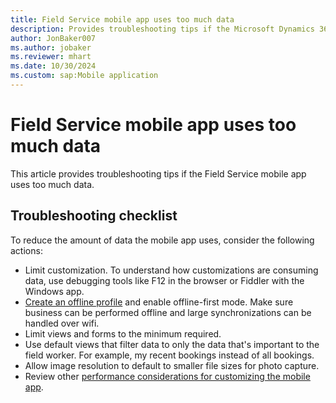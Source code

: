 ```yaml
---
title: Field Service mobile app uses too much data
description: Provides troubleshooting tips if the Microsoft Dynamics 365 Field Service mobile app uses too much data.
author: JonBaker007
ms.author: jobaker
ms.reviewer: mhart
ms.date: 10/30/2024
ms.custom: sap:Mobile application
---
```


# Field Service mobile app uses too much data

This article provides troubleshooting tips if the Field Service mobile app uses too much data.

## Troubleshooting checklist

To reduce the amount of data the mobile app uses, consider the following actions:

- Limit customization. To understand how customizations are consuming data, use debugging tools like F12 in the browser or Fiddler with the Windows app.
- [Create an offline profile](/dynamics365/field-service/mobile/set-up-offline-profile) and enable offline-first mode. Make sure business can be performed offline and large synchronizations can be handled over wifi.
- Limit views and forms to the minimum required.
- Use default views that filter data to only the data that's important to the field worker. For example, my recent bookings instead of all bookings.
- Allow image resolution to default to smaller file sizes for photo capture.
- Review other [performance considerations for customizing the mobile app](/dynamics365/field-service/mobile/improve-mobile-performance).